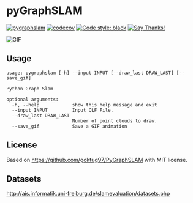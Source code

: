 # pyGraphSLAM

[![pygraphslam](https://github.com/miquelmassot/pygraphslam/actions/workflows/pygraphslam.yaml/badge.svg)](https://github.com/miquelmassot/pygraphslam/actions/workflows/pygraphslam.yaml)
[![codecov](https://codecov.io/gh/miquelmassot/pygraphslam/branch/main/graph/badge.svg?token=wAR4eTc3uT)](https://codecov.io/gh/miquelmassot/pygraphslam)
[![Code style: black](https://img.shields.io/badge/code%20style-black-000000.svg)](https://github.com/psf/black)
[![Say Thanks!](https://img.shields.io/badge/Say%20Thanks-!-1EAEDB.svg)](https://saythanks.io/to/miquelmassot)

![GIF](https://github.com/miquelmassot/pygraphslam/raw/main/data/pygraphslam.gif)

## Usage
```
usage: pygraphslam [-h] --input INPUT [--draw_last DRAW_LAST] [--save_gif]

Python Graph Slam

optional arguments:
  -h, --help            show this help message and exit
  --input INPUT         Input CLF File.
  --draw_last DRAW_LAST
                        Number of point clouds to draw.
  --save_gif            Save a GIF animation
```

## License
Based on https://github.com/goktug97/PyGraphSLAM with MIT license.

## Datasets
http://ais.informatik.uni-freiburg.de/slamevaluation/datasets.php
